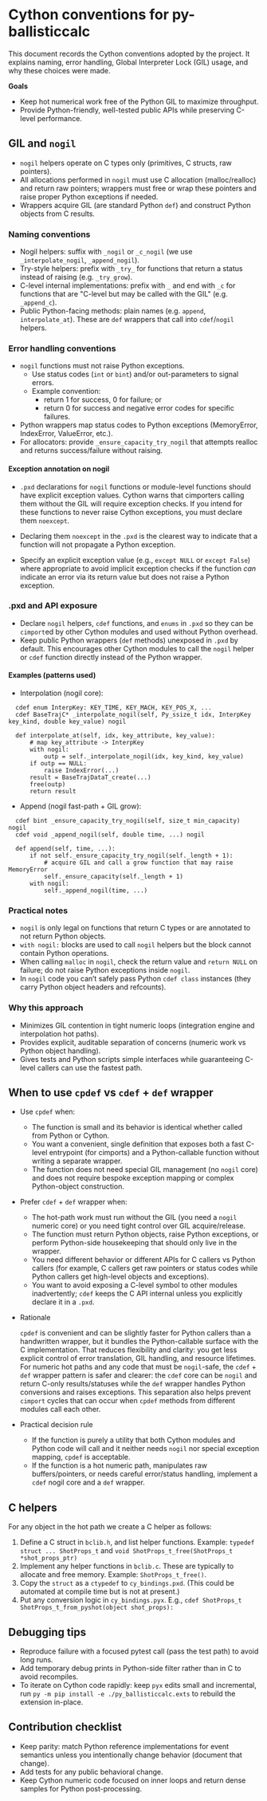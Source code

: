 # Cython conventions for py-ballisticcalc

This document records the Cython conventions adopted by the project.
It explains naming, error handling, Global Interpreter Lock (GIL) usage, and why these choices were made.

**Goals**

- Keep hot numerical work free of the Python GIL to maximize throughput.
- Provide Python-friendly, well-tested public APIs while preserving C-level performance.

## GIL and `nogil`

- `nogil` helpers operate on C types only (primitives, C structs, raw pointers).
- All allocations performed in `nogil` must use C allocation (malloc/realloc) and return raw pointers; wrappers must free or wrap these pointers and raise proper Python exceptions if needed.
- Wrappers acquire GIL (are standard Python `def`) and construct Python objects from C results.

### Naming conventions

- Nogil helpers: suffix with `_nogil` or `_c_nogil` (we use `_interpolate_nogil`, `_append_nogil`).
- Try-style helpers: prefix with `_try_` for functions that return a status instead of raising (e.g. `_try_grow`).
- C-level internal implementations: prefix with `_` and end with `_c` for functions that are "C-level but may be called with the GIL" (e.g. `_append_c`).
- Public Python-facing methods: plain names (e.g. `append`, `interpolate_at`). These are `def` wrappers that call into `cdef`/`nogil` helpers.

### Error handling conventions

- `nogil` functions must not raise Python exceptions.
  - Use status codes (`int` or `bint`) and/or out-parameters to signal errors.
  - Example convention:
    - return 1 for success, 0 for failure; or
    - return 0 for success and negative error codes for specific failures.
- Python wrappers map status codes to Python exceptions (MemoryError, IndexError, ValueError, etc.).
- For allocators: provide `_ensure_capacity_try_nogil` that attempts realloc and returns success/failure without raising.

#### Exception annotation on nogil

- `.pxd` declarations for `nogil` functions or module-level functions should have explicit exception values. Cython warns that cimporters calling them without the GIL will require exception checks. If you intend for these functions to never raise Cython exceptions, you must declare them `noexcept`.

- Declaring them `noexcept` in the `.pxd` is the clearest way to indicate that a function will not propagate a Python exception.

- Specify an explicit exception value (e.g., `except NULL` or `except False`) where appropriate to avoid implicit exception checks if the function *can* indicate an error via its return value but does not raise a Python exception.

### .pxd and API exposure

- Declare `nogil` helpers, `cdef` functions, and `enums` in `.pxd` so they can be `cimport`ed by other Cython modules and used without Python overhead.
- Keep public Python wrappers (`def` methods) unexposed in `.pxd` by default. This encourages other Cython modules to call the `nogil` helper or `cdef` function directly instead of the Python wrapper.

#### Examples (patterns used)

- Interpolation (nogil core):
```
  cdef enum InterpKey: KEY_TIME, KEY_MACH, KEY_POS_X, ...
  cdef BaseTrajC* _interpolate_nogil(self, Py_ssize_t idx, InterpKey key_kind, double key_value) nogil

  def interpolate_at(self, idx, key_attribute, key_value):
      # map key_attribute -> InterpKey
      with nogil:
          outp = self._interpolate_nogil(idx, key_kind, key_value)
      if outp == NULL:
          raise IndexError(...)
      result = BaseTrajDataT_create(...)
      free(outp)
      return result
```

- Append (nogil fast-path + GIL grow):
```
  cdef bint _ensure_capacity_try_nogil(self, size_t min_capacity) nogil
  cdef void _append_nogil(self, double time, ...) nogil

  def append(self, time, ...):
      if not self._ensure_capacity_try_nogil(self._length + 1):
          # acquire GIL and call a grow function that may raise MemoryError
          self._ensure_capacity(self._length + 1)
      with nogil:
          self._append_nogil(time, ...)
```

### Practical notes

- `nogil` is only legal on functions that return C types or are annotated to not return Python objects.
- `with nogil:` blocks are used to call `nogil` helpers but the block cannot contain Python operations.
- When calling `malloc` in `nogil`, check the return value and `return NULL` on failure; do not raise Python exceptions inside `nogil`.
- In `nogil` code you can’t safely pass Python `cdef class` instances (they carry Python object headers and refcounts).

### Why this approach

- Minimizes GIL contention in tight numeric loops (integration engine and interpolation hot paths).
- Provides explicit, auditable separation of concerns (numeric work vs Python object handling).
- Gives tests and Python scripts simple interfaces while guaranteeing C-level callers can use the fastest path.

## When to use `cpdef` vs `cdef` + `def` wrapper

- Use `cpdef` when:
    - The function is small and its behavior is identical whether called from Python or Cython.
    - You want a convenient, single definition that exposes both a fast C-level entrypoint (for cimports) and a Python-callable function without writing a separate wrapper.
    - The function does not need special GIL management (no `nogil` core) and does not require bespoke exception mapping or complex Python-object construction.

- Prefer `cdef` + `def` wrapper when:
    - The hot-path work must run without the GIL (you need a `nogil` numeric core) or you need tight control over GIL acquire/release.
    - The function must return Python objects, raise Python exceptions, or perform Python-side housekeeping that should only live in the wrapper.
    - You need different behavior or different APIs for C callers vs Python callers (for example, C callers get raw pointers or status codes while Python callers get high-level objects and exceptions).
    - You want to avoid exposing a C-level symbol to other modules inadvertently; `cdef` keeps the C API internal unless you explicitly declare it in a `.pxd`.

- Rationale

    `cpdef` is convenient and can be slightly faster for Python callers than a handwritten wrapper, but it bundles the Python-callable surface with the C implementation. That reduces flexibility and clarity: you get less explicit control of error translation, GIL handling, and resource lifetimes. For numeric hot paths and any code that must be `nogil`-safe, the `cdef` + `def` wrapper pattern is safer and clearer: the `cdef` core can be `nogil` and return C-only results/statuses while the `def` wrapper handles Python conversions and raises exceptions. This separation also helps prevent `cimport` cycles that can occur when `cpdef` methods from different modules call each other.

- Practical decision rule

    - If the function is purely a utility that both Cython modules and Python code will call and it neither needs `nogil` nor special exception mapping, `cpdef` is acceptable.
    - If the function is a hot numeric path, manipulates raw buffers/pointers, or needs careful error/status handling, implement a `cdef` nogil core and a `def` wrapper.

## C helpers

For any object in the hot path we create a C helper as follows:

1. Define a C struct in `bclib.h`, and list helper functions.  Example: `typedef struct ... ShotProps_t` and `void ShotProps_t_free(ShotProps_t *shot_props_ptr)`
2. Implement any helper functions in `bclib.c`.  These are typically to allocate and free memory.  Example: `ShotProps_t_free()`.
3. Copy the `struct` as a `ctypedef` to `cy_bindings.pxd`.  (This could be automated at compile time but is not at present.)
4. Put any conversion logic in `cy_bindings.pyx`.  E.g., `cdef ShotProps_t ShotProps_t_from_pyshot(object shot_props):`

## Debugging tips
- Reproduce failure with a focused pytest call (pass the test path) to avoid long runs.
- Add temporary debug prints in Python-side filter rather than in C to avoid recompiles.
- To iterate on Cython code rapidly: keep `pyx` edits small and incremental, run `py -m pip install -e ./py_ballisticcalc.exts` to rebuild the extension in-place.

## Contribution checklist
- Keep parity: match Python reference implementations for event semantics unless you intentionally change behavior (document that change).
- Add tests for any public behavioral change.
- Keep Cython numeric code focused on inner loops and return dense samples for Python post-processing.

